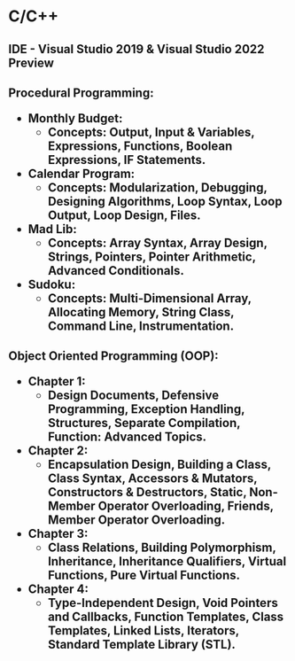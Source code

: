 # C/C++

## IDE - Visual Studio 2019 & Visual Studio 2022 Preview

<h2> Procedural Programming:

- **Monthly Budget**: 
  - Concepts: Output, Input & Variables, Expressions, Functions, Boolean Expressions, IF Statements.
- **Calendar Program**: 
  - Concepts: Modularization, Debugging, Designing Algorithms, Loop Syntax, Loop Output, Loop Design, Files.
- **Mad Lib**:
  - Concepts: Array Syntax, Array Design, Strings, Pointers, Pointer Arithmetic, Advanced Conditionals.
- **Sudoku**:
  - Concepts: Multi-Dimensional Array, Allocating Memory, String Class, Command Line, Instrumentation.

<h2> Object Oriented Programming (OOP):

- **Chapter 1**:
  - Design Documents, Defensive Programming, Exception Handling, Structures, Separate Compilation, Function: Advanced Topics.
- **Chapter 2**:
  - Encapsulation Design, Building a Class, Class Syntax, Accessors & Mutators, Constructors & Destructors, Static, Non-Member Operator Overloading, Friends, Member Operator Overloading. 
- **Chapter 3**:
  - Class Relations, Building Polymorphism, Inheritance, Inheritance Qualifiers, Virtual Functions, Pure Virtual Functions.
- **Chapter 4**:
  - Type-Independent Design, Void Pointers and Callbacks, Function Templates, Class Templates, Linked Lists, Iterators, Standard Template Library (STL).